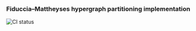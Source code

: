### Fiduccia–Mattheyses hypergraph partitioning implementation
![CI status](https://github.com/kachkov98/hypergraph-partitioning/workflows/Build/badge.svg)
